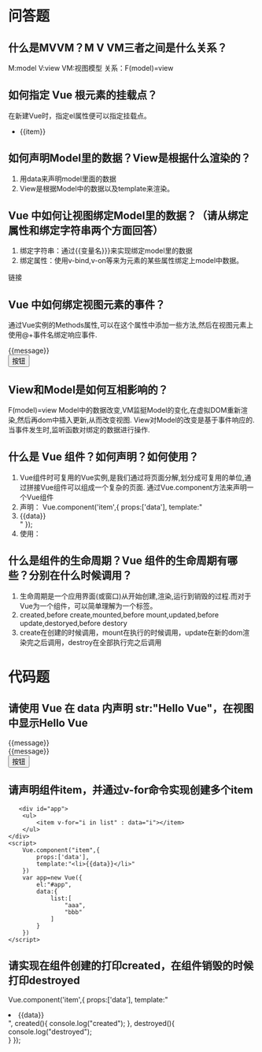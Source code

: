 # 问答题
## 什么是MVVM？M V VM三者之间是什么关系？
M:model
V:view
VM:视图模型
关系：F(model)=view


## 如何指定 Vue 根元素的挂载点？
在新建Vue时，指定el属性便可以指定挂载点。
    <div id="app">
        <ul>
            <li v-for="item in list">{{item}}</li>
        </ul>
    </div>
    <script>
        var app=new Vue({
            el:"#app",
            data:{
                list:[
                    "aaa",
                    "bbb"
                ]
            }
        })
    </script>


## 如何声明Model里的数据？View是根据什么渲染的？
1. 用data来声明model里面的数据
2. View是根据Model中的数据以及template来渲染。

## Vue 中如何让视图绑定Model里的数据？（请从绑定属性和绑定字符串两个方面回答）
1. 绑定字符串：通过{{变量名}}}来实现绑定model里的数据
2. 绑定属性：使用v-bind,v-on等来为元素的某些属性绑定上model中数据。
  <div id="app">
      <a v-bind:href="url">链接</a>
  </div>
  <script>
      var app=new Vue({
          el:"#app",
          data:{
              url:"http://www.baidu.com"
          }
      })
  </script>


## Vue 中如何绑定视图元素的事件？
通过Vue实例的Methods属性,可以在这个属性中添加一些方法,然后在视图元素上使用@+事件名绑定响应事件.
<div id="app">
    <div>{{message}}</div>
    <button @click="btnClick()">按钮</button>
</div>
<script>
    var app = new Vue({
        el:"#app",
        data:{
            message:'你好世界'
        },
        methods:{
            btnClick(){
                this.message="hello world!"
            }
        },
    })
</script>


## View和Model是如何互相影响的？
F(model)=view
Model中的数据改变,VM监挺Model的变化,在虚拟DOM重新渲染,然后再dom中插入更新,从而改变视图.
View对Model的改变是基于事件响应的.当事件发生时,监听函数对绑定的数据进行操作.

## 什么是 Vue 组件？如何声明？如何使用？
1. Vue组件时可复用的Vue实例,是我们通过将页面分解,划分成可复用的单位,通过拼接Vue组件可以组成一个复杂的页面.
通过Vue.component方法来声明一个Vue组件
2. 声明： Vue.component('item',{
        props:['data'],
        template:"<li>{{data}}</li>"
    });
3. 使用：<ul>
            <item v-for="i in list" : data="i"></item>
        </ul>




## 什么是组件的生命周期？Vue 组件的生命周期有哪些？分别在什么时候调用？
1. 生命周期是一个应用界面(或窗口)从开始创建,渲染,运行到销毁的过程.而对于Vue为一个组件，可以简单理解为一个标签。
2. created,before create,mounted,before mount,updated,before update,destoryed,before destory
3. create在创建的时候调用，mount在执行的时候调用，update在新的dom渲染完之后调用，destroy在全部执行完之后调用


# 代码题
## 请使用 Vue 在 data 内声明 str:"Hello Vue"，在视图中显示Hello Vue
<div id="app">{{message}}</div>
    <script>
        var app = new Vue({
            el: "#app",
            data: {
                message: "hello Vue"
            }
        })

    </script>


## 请实现计数器：视图上有一个div和一个button，如果点击botton则div中的数字加1
<script src="https://cdn.jsdelivr.net/npm/vue/dist/vue.js"></script>
<div id="app">
    <div>{{message}}</div>
    <button @click="btnClick()">按钮</button>
</div>
<script>
    var app = new Vue({
        el:"#app",
        data:{
            message:1
        },
        methods:{
            btnClick(){
                this.message+=1
            }
        },
    })
</script>


## 请声明组件item，并通过v-for命令实现创建多个item
       <div id="app">
        <ul>
            <item v-for="i in list" : data="i"></item>
        </ul>
    </div>
    <script>
        Vue.component("item",{
            props:['data'],
            template:"<li>{{data}}</li>"
        })
        var app=new Vue({
            el:"#app",
            data:{
                list:[
                    "aaa",
                    "bbb"
                ]
            }
        })
    </script>


## 请实现在组件创建的打印created，在组件销毁的时候打印destroyed
Vue.component('item',{
        props:['data'],
        template:"<li>{{data}}</li>",
        created(){
            console.log("created");
        },
        destroyed(){
            console.log("destroyed");  
        }
    });